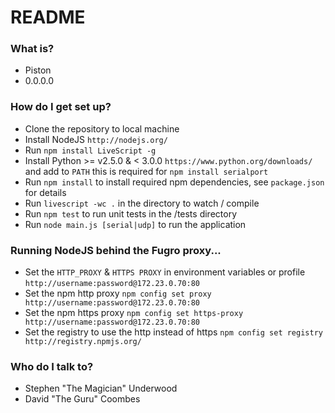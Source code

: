 # README #

### What is? ###

* Piston
* 0.0.0.0

### How do I get set up? ###

* Clone the repository to local machine
* Install NodeJS `http://nodejs.org/`
* Run `npm install LiveScript -g`
* Install Python >= v2.5.0 & < 3.0.0 `https://www.python.org/downloads/` and add to `PATH` this is required for `npm install serialport`
* Run `npm install` to install required npm dependencies, see `package.json` for details
* Run `livescript -wc .` in the directory to watch / compile
* Run `npm test` to run unit tests in the /tests directory
* Run `node main.js [serial|udp]` to run the application

### Running NodeJS behind the Fugro proxy... ###

* Set the `HTTP_PROXY` & `HTTPS PROXY` in environment variables or profile `http://username:password@172.23.0.70:80`
* Set the npm http proxy `npm config set proxy http://username:password@172.23.0.70:80`
* Set the npm https proxy `npm config set https-proxy http://username:password@172.23.0.70:80`
* Set the registry to use the http instead of https `npm config set registry http://registry.npmjs.org/`


### Who do I talk to? ###

* Stephen "The Magician" Underwood
* David "The Guru" Coombes